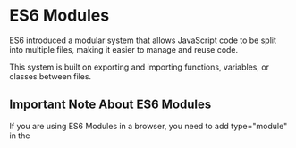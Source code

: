 # ES6 Modules

ES6 introduced a modular system that allows JavaScript code to be split into multiple files, making it easier to manage and reuse code.

This system is built on exporting and importing functions, variables, or classes between files.

## Important Note About ES6 Modules

If you are using ES6 Modules in a browser, you need to add type="module" in the <script> tag, for example:

```html
<script type="module" src="main.js"></script>
```

To use ES6 modules in Node.js:

Add "type": "module" in package.json.

Use .mjs file extensions.

## Exporting and Importing in ES6 Modules

In ES6, you can export code from a module using either named exports or default exports.

## Named Exports

You can export multiple values from a module using export keyword.

File: mathUtils.mjs

```js
export function add(a, b) {
  return a + b;
}

export function subtract(a, b) {
  return a - b;
}

export function multiply(a, b) {
  return a * b;
}
```

You can then import them in another module using the import keyword.

File: index.mjs

```js
import { add, subtract, multiply } from "./mathUtils.mjs";
console.log(add(5, 4));
console.log(subtract(5, 4));
console.log(multiply(5, 4));
```

Note: you must precede the file name with ./ when importing

## Using aliases for imports

You can rename imports using the as keyword.

```js
import { add as sum, subtract as difference, multiply } from "./mathUtils.mjs";
console.log(sum(5, 4));
console.log(difference(5, 4));
console.log(multiply(5, 4));
```

## Importing everything (\* as an object)

You can import all named exports as a single object:

```js
import * as MathUtils from "./mathUtils.mjs";
console.log(MathUtils.add(5, 4));
console.log(MathUtils.subtract(5, 4));
console.log(MathUtils.multiply(5, 4));
```

## Default Exports

Each module can have one default export, which can be imported with any name.

File: logger.mjs

```js
export default function log(message) {
  console.log(`Log: ${message}`);
}
```

Default exports don't need curly braces {} when importing.

You can import a default export with any name.

## File: index.mjs

```js
import log from "./logger.mjs";

log("Hello, World");
```
